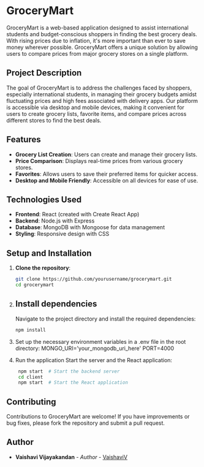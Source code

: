 # GroceryMart

GroceryMart is a web-based application designed to assist international students and budget-conscious shoppers in finding the best grocery deals. With rising prices due to inflation, it's more important than ever to save money wherever possible. GroceryMart offers a unique solution by allowing users to compare prices from major grocery stores on a single platform.

## Project Description

The goal of GroceryMart is to address the challenges faced by shoppers, especially international students, in managing their grocery budgets amidst fluctuating prices and high fees associated with delivery apps. Our platform is accessible via desktop and mobile devices, making it convenient for users to create grocery lists, favorite items, and compare prices across different stores to find the best deals.

## Features

- **Grocery List Creation**: Users can create and manage their grocery lists.
- **Price Comparison**: Displays real-time prices from various grocery stores.
- **Favorites**: Allows users to save their preferred items for quicker access.
- **Desktop and Mobile Friendly**: Accessible on all devices for ease of use.

## Technologies Used

- **Frontend**: React (created with Create React App)
- **Backend**: Node.js with Express
- **Database**: MongoDB with Mongoose for data management
- **Styling**: Responsive design with CSS

## Setup and Installation

1. **Clone the repository**:
   ```bash
   git clone https://github.com/yourusername/grocerymart.git
   cd grocerymart
2. ## Install dependencies
    Navigate to the project directory and install the required dependencies:
    
    ```bash
    npm install
    
3. Set up the necessary environment variables in a .env file in the root directory:
   MONGO_URI='your_mongodb_uri_here'
   PORT=4000
   
5. Run the application
    Start the server and the React application:
   ```bash
    npm start  # Start the backend server
    cd client
    npm start  # Start the React application

## Contributing
Contributions to GroceryMart are welcome! If you have improvements or bug fixes, please fork the repository and submit a pull request.

## Author
- **Vaishavi Vijayakandan** - *Author* - [VaishaviV](https://github.com/vaishavi)


